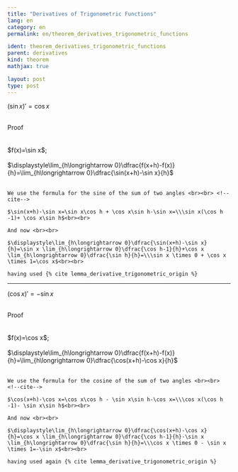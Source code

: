 ```yaml
---
title: "Derivatives of Trigonometric Functions"
lang: en
category: en
permalink: en/theorem_derivatives_trigonometric_functions

ident: theorem_derivatives_trigonometric_functions
parent: derivatives
kind: theorem
mathjax: true

layout: post
type: post
---
```


<div>

$(\sin x)'=\cos x$<br><br>

<div class="bcblue boxdissap">
	Proof
</div><br><br>

<div class="dissap">
	$f(x)=\sin x$;<br><br> $\displaystyle\lim_{h\longrightarrow 0}\dfrac{f(x+h)-f(x)}{h}=\lim_{h\longrightarrow 0}\dfrac{\sin(x+h)-\sin x}{h}$ <br><br> 

	We use the formula for the sine of the sum of two angles <br><br> <!--cite-->

	$\sin(x+h)-\sin x=\sin x\cos h + \cos x\sin h-\sin x=\\\sin x(\cos h -1)+ \cos x\sin h$<br><br> 

	And now <br><br> 

	$\displaystyle\lim_{h\longrightarrow 0}\dfrac{\sin(x+h)-\sin x}{h}=\sin x \lim_{h\longrightarrow 0}\dfrac{\cos h-1}{h}+\cos x \lim_{h\longrightarrow 0}\dfrac{\sin h}{h}=\\\sin x \times 0 + \cos x \times 1=\cos x$<br><br>

	having used {% cite lemma_derivative_trigonometric_origin %}

	
	
</div>

</div>


------


<div>

$(\cos x)'=-\sin x$<br><br>

<div class="bcblue boxdissap">
	Proof
</div><br><br>

<div class="dissap">
	$f(x)=\cos x$;<br><br> $\displaystyle\lim_{h\longrightarrow 0}\dfrac{f(x+h)-f(x)}{h}=\lim_{h\longrightarrow 0}\dfrac{\cos(x+h)-\cos x}{h}$ <br><br> 

	We use the formula for the cosine of the sum of two angles <br><br> <!--cite-->

	$\cos(x+h)-\cos x=\cos x\cos h - \sin x\sin h-\cos x=\\\cos x(\cos h -1)- \sin x\sin h$<br><br> 

	And now <br><br> 

	$\displaystyle\lim_{h\longrightarrow 0}\dfrac{\cos(x+h)-\cos x}{h}=\cos x \lim_{h\longrightarrow 0}\dfrac{\cos h-1}{h}-\sin x \lim_{h\longrightarrow 0}\dfrac{\sin h}{h}=\\\cos x \times 0 - \sin x \times 1=-\sin x$<br><br>

	having used again {% cite lemma_derivative_trigonometric_origin %}

	
	
</div>

</div>
